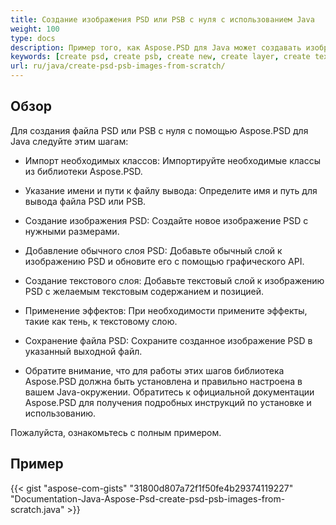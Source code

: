 ```yaml
---
title: Создание изображения PSD или PSB с нуля с использованием Java
weight: 100
type: docs
description: Пример того, как Aspose.PSD для Java может создавать изображение Psd с нуля
keywords: [create psd, create psb, create new, create layer, create text layer, psd api, java, code sample]
url: ru/java/create-psd-psb-images-from-scratch/
---
```


## **Обзор**
Для создания файла PSD или PSB с нуля с помощью Aspose.PSD для Java следуйте этим шагам:

- Импорт необходимых классов: Импортируйте необходимые классы из библиотеки Aspose.PSD.

- Указание имени и пути к файлу вывода: Определите имя и путь для вывода файла PSD или PSB.

- Создание изображения PSD: Создайте новое изображение PSD с нужными размерами.

- Добавление обычного слоя PSD: Добавьте обычный слой к изображению PSD и обновите его с помощью графического API.

- Создание текстового слоя: Добавьте текстовый слой к изображению PSD с желаемым текстовым содержанием и позицией.

- Применение эффектов: При необходимости примените эффекты, такие как тень, к текстовому слою.

- Сохранение файла PSD: Сохраните созданное изображение PSD в указанный выходной файл.

- Обратите внимание, что для работы этих шагов библиотека Aspose.PSD должна быть установлена и правильно настроена в вашем Java-окружении. Обратитесь к официальной документации Aspose.PSD для получения подробных инструкций по установке и использованию.

Пожалуйста, ознакомьтесь с полным примером.

## **Пример**
{{< gist "aspose-com-gists" "31800d807a72f1f50fe4b29374119227" "Documentation-Java-Aspose-Psd-create-psd-psb-images-from-scratch.java" >}}
